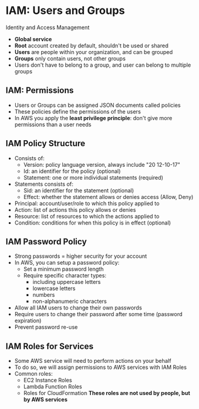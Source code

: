 # IAM: Users and Groups

Identity and Access Management

- **Global service**
- **Root** account created by default, shouldn't be used or shared
- **Users** are people within your organization, and can be grouped
- **Groups** only contain users, not other groups
- Users don't have to belong to a group, and user can belong to multiple groups

## IAM: Permissions

- Users or Groups can be assigned JSON documents called policies
- These policies define the permissions of the users
- In AWS you apply the **least privilege principle**: don't give more permissions than a user needs

## IAM Policy Structure

- Consists of:
  - Version: policy language version, always include "20 12-10-17"
  - Id: an identifier for the policy (optional)
  - Statement: one or more individual statements (required)
- Statements consists of:
  - Sid: an identifier for the statement (optional)
  - Effect: whether the statement allows or denies access (Allow, Deny)
- Principal: account/user/role to which this policy applied to
- Action: list of actions this policy allows or denies
- Resource: list of resources to which the actions applied to
- Condition: conditions for when this policy is in effect (optional)

## IAM Password Policy

- Strong passwords = higher security for your account
- In AWS, you can setup a password policy:
  - Set a minimum password length
  - Require specific character types:
    - including uppercase letters
    - lowercase letters
    - numbers
    - non-alphanumeric characters
- Allow all IAM users to change their own passwords
- Require users to change their password after some time (password expiration)
- Prevent password re-use

## IAM Roles for Services

- Some AWS service will need to perform actions on your behalf
- To do so, we will assign permissions to AWS services with IAM Roles
- Common roles:
  - EC2 Instance Roles
  - Lambda Function Roles
  - Roles for CloudFormation
**These roles are not used by people, but by AWS services**


